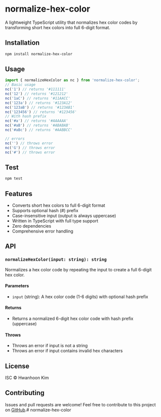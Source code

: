 # normalize-hex-color

A lightweight TypeScript utility that normalizes hex color codes by transforming short hex colors into full 6-digit format.

## Installation

```bash
npm install normalize-hex-color
```

## Usage

```typescript
import { normalizeHexColor as nc } from 'normalize-hex-color';
// Basic usage
nc('1') // returns '#111111'
nc('12') // returns '#121212'
nc('1aC') // returns '#11AACC'
nc('123a') // returns '#123A12'
nc('123aB') // returns '#123AB1'
nc('123456') // returns '#123456'
// With hash prefix
nc('#a') // returns '#AAAAAA'
nc('#aB') // returns '#ABABAB'
nc('#aBc') // returns '#AABBCC'

// errors
nc('') // throws error
nc('G') // throws error
nc('#') // throws error
```


## Test

```bash
npm test
```

## Features

- Converts short hex colors to full 6-digit format
- Supports optional hash (#) prefix
- Case-insensitive input (output is always uppercase)
- Written in TypeScript with full type support
- Zero dependencies
- Comprehensive error handling

## API

### `normalizeHexColor(input: string): string`

Normalizes a hex color code by repeating the input to create a full 6-digit hex color.

#### Parameters

- `input` (string): A hex color code (1-6 digits) with optional hash prefix

#### Returns

- Returns a normalized 6-digit hex color code with hash prefix (uppercase)

#### Throws

- Throws an error if input is not a string
- Throws an error if input contains invalid hex characters

## License

ISC © Hwanhoon Kim

## Contributing

Issues and pull requests are welcome! Feel free to contribute to this project on [GitHub](https://github.com/kimhwanhoon/normalize-hex-color).# normalize-hex-color
